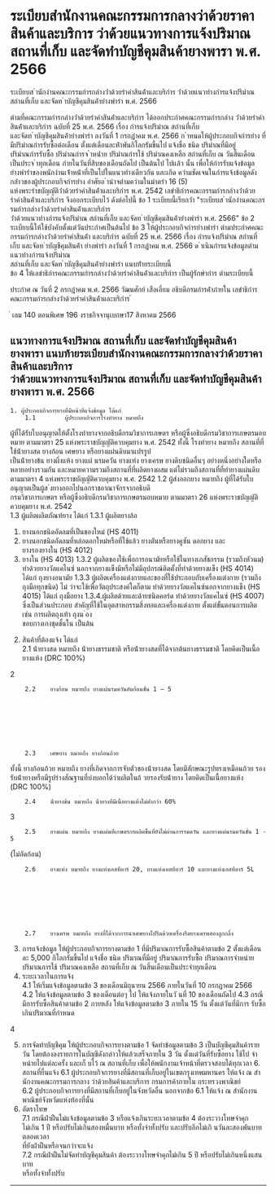 
# ระเบียบสำนักงานคณะกรรมการกลางว่าด้วยราคาสินค้าและบริการ ว่าด้วยแนวทางการแจ้งปริมาณ สถานที่เก็บ และจัดทำบัญชีคุมสินค้ายางพารา พ.ศ. 2566
      
      

      
      

ระเบียบส ํานักงํานคณะกรรมกํารกลํางว่ําด้วยรําคําสินค้ําและบริกําร 
ว่ําด้วยแนวทํางกํารแจ้งปริมําณ  สถํานที่เก็บ  และจัดท ําบัญชีคุมสินค้ํายํางพํารํา 
พ.ศ.  2566 
 
 
ตํามที่คณะกรรมกํารกลํางว่ําด้วยรําคําสินค้ําและบริกําร  ได้ออกประกําศคณะกรรมกํารกลําง 
ว่ําด้วยรําคําสินค้ําและบริกําร  ฉบับที่  25  พ.ศ.  2566  เรื่อง  กํารแจ้งปริมําณ  สถํานที่เก็บ   
และจัดท ําบัญชีคุมสินค้ํายํางพํารํา  ลงวันที่  1  กรกฎําคม  พ.ศ.  2566  ก ําหนดให้ผู้ประกอบกิจกํารยําง 
ที่มีปริมําณกํารรับซื้อต่อเดือน  ตั้งแต่เดือนละห้ําพันกิโลกรัมขึ้นไป  แจ้งชื่อ  ชนิด  ปริมําณที่มีอยู่   
ปริมําณกํารรับซื้อ  ปริมําณกํารจ ําหน่ําย  ปริมําณกํารใช้  ปริมําณคงเหลือ  สถํานที่เก็บ  ณ  วันสิ้นเดือน 
เป็นประจ ําทุกเดือน  ภํายในวันที่สิบของเดือนถัดไป  เป็นต้นไป  ไปแล้ว  นั้น 
เพื่อให้กํารรับแจ้งข้อมูลยํางพํารําของพนักงํานเจ้ําหน้ําที่เป็นไปในแนวทํางเดียวกัน  และเกิด 
ควํามชัดเจนในกํารแจ้งข้อมูลดังกล่ําวของผู้ประกอบกิจกํารยําง  อําศัยอ ํานําจตํามควํามในมําตรํา  16  (5)   
แห่งพระรําชบัญญัติว่ําด้วยรําคําสินค้ําและบริกําร  พ.ศ.  2542  เลขําธิกํารคณะกรรมกํารกลํางว่ําด้วย 
รําคําสินค้ําและบริกําร  จึงออกระเบียบไว้  ดังต่อไปนี้ 
ข้อ 1 ระเบียบนี้เรียกว่ํา  "ระเบียบส ํานักงํานคณะกรรมกํารกลํางว่ําด้วยรําคําสินค้ําและบริกําร   
ว่ําด้วยแนวทํางกํารแจ้งปริมําณ  สถํานที่เก็บ  และจัดท ําบัญชีคุมสินค้ํายํางพํารํา  พ.ศ.  2566" 
ข้อ 2 ระเบียบนี้ให้ใช้บังคับตั้งแต่วันประกําศเป็นต้นไป 
ข้อ 3 ให้ผู้ประกอบกิจกํารยํางพํารํา  ตํามประกําศคณะกรรมกํารกลํางว่ําด้วยรําคําสินค้ํา 
และบริกําร  ฉบับที่  25  พ.ศ.  2566  เรื่อง  กํารแจ้งปริมําณ  สถํานที่เก็บ  และจัดท ําบัญชีคุมสินค้ํา 
ยํางพํารํา  ลงวันที่  1  กรกฎําคม  พ.ศ.  2566  ด ําเนินกํารแจ้งข้อมูลตํามแนวทํางกํารแจ้งปริมําณ   
สถํานที่เก็บ  และจัดท ําบัญชีคุมสินค้ํายํางพํารํา  แนบท้ํายระเบียบนี้   
ข้อ 4 ให้เลขําธิกํารคณะกรรมกํารกลํางว่ําด้วยรําคําสินค้ําและบริกําร  เป็นผู้รักษํากําร 
ตํามระเบียบนี้ 
 
ประกําศ  ณ  วันที่  2  กรกฎําคม  พ.ศ.  2566 
วัฒนศักย์  เสือเอี่ยม 
อธิบดีกรมกํารค้ําภํายใน 
เลขําธิกํารคณะกรรมกํารกลํางว่ําด้วยรําคําสินค้ําและบริกําร 
้
 
่
เลม   140   ตอนพิเศษ   196    งราชกิจจานุเบกษา17   สิงหาคม   2566

แนวทางการแจ้งปริมาณ สถานที่เก็บ และจัดทําบัญชีคุมสินค้ายางพารา 
แนบท้ายระเบียบสํานักงานคณะกรรมการกลางว่าด้วยราคาสินค้าและบริการ  
ว่าด้วยแนวทางการแจ้งปริมาณ สถานที่เก็บ และจัดทําบัญชีคุมสินค้ายางพารา 
พ.ศ. 2566 
----------------------------- 
 
    1. ผู้ประกอบกิจการยางที่มีหน้าที่แจ้งข้อมูล ได้แก่  
        1.1        ผู้ประกอบกิจการโรงทํายาง หมายถึง 
ผู้ที่ได้รับใบอนุญาตให้ตั้งโรงทํายางจากอธิบดีกรมวิชาการเกษตร 
หรือผู้ซึ่งอธิบดีกรมวิชาการเกษตรมอบหมาย ตามมาตรา 25 แห่งพระราชบัญญัติควบคุมยาง พ.ศ. 2542 
  ทั้งนี้ โรงทํายาง หมายถึง สถานที่ที่ใช้น้ํายางสด ยางก้อน เศษยาง หรือยางแผ่นดิบมาแปรรูป               
เป็นน้ํายางข้น ยางผึ่งแห้ง ยางแผ่
นรมควัน ยางแท่ง ยางเครพ ยางดิบชนิดอื่นๆ อย่างหนึ่งอย่างใดหรือ                
หลายอย่างรวมกัน และหมายความรวมถึงสถานที่ที่ผลิตยางผสม แต่ไม่รวมถึงสถานที่ที่ทํายางแผ่นดิบ           
ตามมาตรา 4 แห่งพระราชบัญญัติควบคุมยาง พ.ศ. 2542 
        1.2        ผู้ส่งออกยาง หมายถึง ผู้ที่ได้รับใบอนุญาตเป็นผู้ส
่งยางออกไปนอกราชอาณาจักรจากอธิบดี             
กรมวิชาการเกษตร หรือผู้ซึ่งอธิบดีกรมวิชาการเกษตรมอบหมาย ตามมาตรา 26 แห่งพระราชบัญญัติ            
ควบคุมยาง พ.ศ. 2542  
        1.3        ผู้ผลิตผลิตภัณฑ์ยาง ได้แก่ 
                1.3.1        ผู้ผลิตยางล้อ  
   1) ยางนอกชนิดอัดลมที่เป็นของใหม่ (HS 4011) 
   2) ยางนอกชนิดอัดลมที่หล่อดอกใหม่หรือที่ใช้แล้ว ยางตันหรือยางคูซัน ดอกยาง 
และ          
ยางรองยางใน (HS 4012)  
   3) ยางใน (HS 4013) 
                1.3.2        ผู้ผลิตของใช้เพื่อการอนามัยหรือใช้ในทางเภสัชกรรม (รวมถึงหัวนม) ทําด้วยยางวัลแคไนซ์
นอกจากยางแข็งมีหรือไม่มีอุปกรณ์ติดตั้งที่ทําด้วยยางแข็ง (HS 4014)  ได้แก่ ถุงยางอนามัย 
                1.3.3        ผู้ผลิตเครื่องแต่งกายและของที่ใช้ประกอบกับเครื่องแต่งกาย (รวมถึงถุงมือทุกชนิด) 
ไม่
ว่าจะใช้เพื่อวัตถุประสงค์ใดก็ตาม ทําด้วยยางวัลแคไนซ์นอกจากยางแข็ง (HS 4015) ได้แก่ ถุงมือยาง 
                1.3.4.ผู้ผลิตด้ายและด้ายชนิดคอร์ด ทําด้วยยางวัลแคไนซ์ (HS 4007) ซึ่งเป็นส่วนประกอบ
สําคัญที่ใช้ในอุตสาหกรรมสิ่งทอและเครื่องแต่งกาย ตั้งแต่ขั้นตอนการผลิต เช่น การผลิตถุงเท้า ถุงน
่อง           
ขอบกางเกงชุดชั้นใน เป็นต้น  
 2. สินค้าที่ต้องแจ้ง ได้แก่  
        2.1        น้ํายางสด หมายถึง น้ํายางธรรมชาติ หรือน้ํายางสดที่ได้จากต้นยางธรรมชาติ โดยคิดเป็นเนื้อยางแห้ง 
(DRC 100%) 
 
 
 
 
 
 

2 
 
        2.2    ยางก้อน หมายถึง ยางแผ่นรมควันอัดก้อนชั้น 1 – 5 
 
 
 
 
 
 
 
 
        2.3    เศษยาง หมายถึง ยางก้อนถ้วย  
 
 
 
 
 
 
 
 
 ทั้งนี้ ยางก้อนถ้วย หมายถึง ยางที่เกิดจากการจับตัวของน้ํายางสด โดยมีลักษณะรูปทรงเหมือนถ้วย
รองรับน้ํายางหรือมีรูปร่างสัณฐานที่บ่งบอกได้ว่าผลิตในถ้
วยรองรับน้ํายาง โดยคิดเป็นเนื้อยางแห้ง           
(DRC 100%) 
 
 
 
 
 
 
 
 
        2.4    น้ํายางข้น หมายถึง น้ํายางที่มีเนื้อยางแห้งไม่ต่ํากว่า 60% 
 
 
 
 
 
 
 
 
  
 

3 
 
        2.5    ยางแผ่น หมายถึง ยางแผ่นที่เกษตรกรผลิตขึ้นที่ยังไม่ผ่านการรมควัน และยางแผ่นรมควันชั้น 1 - 5 
(ไม่อัดก้อน) 
 
 
 
 
 
 
 
 
 
        2.6    ยางแท่ง หมายถึง ยางแท่งเอสทีอาร์ 20, ยางแท่งเอสทีอาร์ 10 และยางแท่งเอสทีอาร์ 5L 
 
 
 
 
 
 
 
 
        2.7    ยางเครพ หมายถึง ยางที่ได้จากการนําเศษยางไปรีดด้วยเครื่องรีดยางเครพสองลูกกลิ้ง  
 
 
 
 
 
 
 3. การแจ้งข้อมูล ให้ผู้ประกอบกิจการยางตามข้อ 1 ที่มีปริมาณการรับซื้อสินค้าตามข้อ 2 ตั้งแต่เดือนละ 
5,000 กิโลกรัมขึ้นไป 
แจ้งชื่อ ชนิด ปริมาณที่มีอยู่ ปริมาณการรับซื้อ ปริมาณการจําหน่าย ปริมาณการใช้ 
ปริมาณคงเหลือ สถานที่เก็บ ณ วันสิ้นเดือนเป็นประจําทุกเดือน 
 4. ระยะเวลาในการแจ้ง  
        4.1    ให้เริ่มแจ้งข้อมูลตามข้อ 3 ของเดือนมิถุนายน 2566 ภายในวันที่ 10 กรกฎาคม 2566  
        4.2    ให้แจ้งข้อมูลตามข้อ 3 ของเดือนต่อๆ ไป ให้แจ้งภายในวั
นที่ 10 ของเดือนถัดไป 
        4.3    กรณีมีการรับซื้อสินค้าตามข้อ 2 ภายหลัง ให้แจ้งข้อมูลตามข้อ 3 ภายใน 15 วัน ตั้งแต่วันที่มีการ
รับซื้อเกินปริมาณที่กําหนด 
 

4 
 
 5. การจัดทําบัญชีคุม ให้ผู้ประกอบกิจการยางตามข้อ 1 จัดทําข้อมูลตามข้อ 3 เป็นบัญชีคุมสินค้ารายวัน 
โดยต้องลงรายการในบัญชีดังกล่าวให้แล้วเสร็จภายใน 3 วัน ตั้งแต่วันที่รับซื้อยาง ใช้ไป จําหน่ายไปแต่ละครั้ง 
และเก็
บไว้ ณ สถานที่เก็บ เพื่อให้พนักงานเจ้าหน้าที่ตรวจสอบได้ทุกเวลา 
    6. สถานที่ยื่นแจ้ง 
        6.1        ผู้ประกอบกิจการยางที่มีสถานที่เก็บอยู่ในเขตกรุงเทพมหานคร ให้แจ้ง ณ สํานักงานคณะกรรมการกลาง
ว่าด้วยสินค้าและบริการ กรมการค้าภายใน กระทรวงพาณิชย์  
        6.2        ผู้ประกอบกิจการยางที่มีสถานที่เก็บอยู่ในจังหวัดอื่น นอกจากข้อ 6.1 ให้แจ้ง 
ณ สํานักงาน
พาณิชย์จังหวัดแห่งท้องที่นั้น 
 7. อัตราโทษ  
        7.1    กรณีฝ่าฝืนไม่แจ้งข้อมูลตามข้อ 3 หรือแจ้งเกินระยะเวลาตามข้อ 4 ต้องระวางโทษจําคุก                  
ไม่เกิน 1 ปี หรือปรับไม่เกินสองหมื่นบาท หรือทั้งจําทั้งปรับ และปรับอีกไม่เกิ
นวันละสองพันบาทตลอดเวลา               
ที่ยังฝ่าฝืนหรือจนกว่าจะแจ้ง  
        7.2    กรณีฝ่าฝืนไม่จัดทําบัญชีคุมสินค้า ต้องระวางโทษจําคุกไม่เกิน 5 ปี หรือปรับไม่เกินหนึ่งแสนบาท  
หรือทั้งจําทั้งปรับ  
 
------------------------------- 
